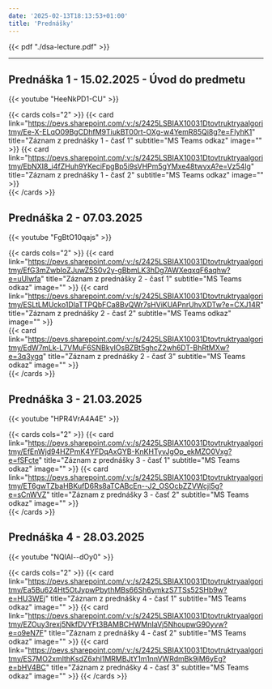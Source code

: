 ```yaml
---
date: '2025-02-13T18:13:53+01:00'
title: 'Prednášky'
---
```


{{< pdf "./dsa-lecture.pdf" >}}

---

## Prednáška 1 - 15.02.2025 - Úvod do predmetu

{{< youtube "HeeNkPD1-CU" >}}

{{< cards cols="2" >}}
    {{< card link="https://pevs.sharepoint.com/:v:/s/2425LSBIAX10031Dtovtruktryaalgoritmy/Ee-X-ELqO09BgCDhfM9TiukBT00rt-OXg-w4YemR85Qi8g?e=FIyhK1" title="Záznam z prednášky 1 - časť 1" subtitle="MS Teams odkaz" image="" >}}
    {{< card link="https://pevs.sharepoint.com/:v:/s/2425LSBIAX10031Dtovtruktryaalgoritmy/EbNXI8_i4fZHuh9YKeciFpgBp5i9sVHPm5gYMxe48twvxA?e=Vz54lg" title="Záznam z prednášky 1 - časť 2" subtitle="MS Teams odkaz" image="" >}}    
{{< /cards >}}

## Prednáška 2 - 07.03.2025

{{< youtube "FgBtO10qajs" >}}

{{< cards cols="2" >}}
{{< card link="https://pevs.sharepoint.com/:v:/s/2425LSBIAX10031Dtovtruktryaalgoritmy/EfG3mZwbIoZJuwZ5S0v2y-gBbmLK3hDg7AWXeqxqF6aqhw?e=uUlwfa" title="Záznam z prednášky 2 - časť 1" subtitle="MS Teams odkaz" image="" >}}
{{< card link="https://pevs.sharepoint.com/:v:/s/2425LSBIAX10031Dtovtruktryaalgoritmy/ESLtLMUcko1DlaTTPQbFCa8BvQWr7sHViKUAPnrUhvXDTw?e=CXJ14R" title="Záznam z prednášky 2 - časť 2" subtitle="MS Teams odkaz" image="" >}}    
{{< card link="https://pevs.sharepoint.com/:v:/s/2425LSBIAX10031Dtovtruktryaalgoritmy/EdW7mLk-L7VMuF6SNBkyIOsBZBt5ghcZ2wh6DT-BhRtMXw?e=3q3ygq" title="Záznam z prednášky 2 - časť 3" subtitle="MS Teams odkaz" image="" >}}    
{{< /cards >}}

## Prednáška 3 - 21.03.2025

{{< youtube "HPR4VrA4A4E" >}}

{{< cards cols="2" >}}
{{< card link="https://pevs.sharepoint.com/:v:/s/2425LSBIAX10031Dtovtruktryaalgoritmy/EfEnWjd94HZPmK4YFDqAxGYB-KnKHTyvJgOp_ekMZO0Vxg?e=fSFcte" title="Záznam z prednášky 3 - časť 1" subtitle="MS Teams odkaz" image="" >}}
{{< card link="https://pevs.sharepoint.com/:v:/s/2425LSBIAX10031Dtovtruktryaalgoritmy/ET6gwTZbaHBKufD6Rs8aTCABcEn--J2_OSOcbZZVWcjl5g?e=sCnWVZ" title="Záznam z prednášky 3 - časť 2" subtitle="MS Teams odkaz" image="" >}}    
{{< /cards >}}

## Prednáška 4 - 28.03.2025

{{< youtube "NQlAl--dOy0" >}}

{{< cards cols="2" >}}
{{< card link="https://pevs.sharepoint.com/:v:/s/2425LSBIAX10031Dtovtruktryaalgoritmy/Ea5Bu624Ht5OtJypwPbythMBs66Sh6ymkzS7TSs52SHb9w?e=HU3WEj" title="Záznam z prednášky 4 - časť 1" subtitle="MS Teams odkaz" image="" >}}
{{< card link="https://pevs.sharepoint.com/:v:/s/2425LSBIAX10031Dtovtruktryaalgoritmy/EZOuy3rexj5NkfDVYFt3BAMBCHWMnIaVj5NhoupwG90yvw?e=o9eN7F" title="Záznam z prednášky 4 - časť 2" subtitle="MS Teams odkaz" image="" >}}
{{< card link="https://pevs.sharepoint.com/:v:/s/2425LSBIAX10031Dtovtruktryaalgoritmy/ES7MO2xmlthKsdZ6xhl1MRMBJtY1m1nnVWRdmBk9jM6yEg?e=bHV4BC" title="Záznam z prednášky 4 - časť 3" subtitle="MS Teams odkaz" image="" >}} 
{{< /cards >}}

